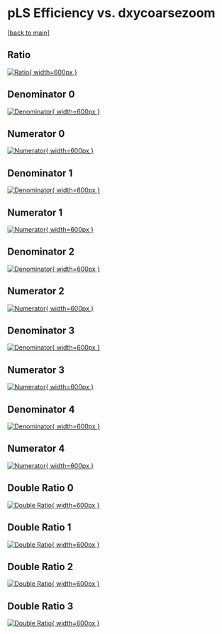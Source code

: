 # pLS Efficiency vs. dxycoarsezoom

[[back to main](./)]



## Ratio

[![Ratio](../mtv/var/pLS_xtr_0_1_eff_dxycoarsezoom.png){ width=600px }](../mtv/var/pLS_xtr_0_1_eff_dxycoarsezoom.pdf)

## Denominator 0

[![Denominator](../mtv/den/pLS_xtr_0_1_eff_dxycoarsezoom_den0.png){ width=600px }](../mtv/den/pLS_xtr_0_1_eff_dxycoarsezoom_den0.pdf)

## Numerator 0

[![Numerator](../mtv/num/pLS_xtr_0_1_eff_dxycoarsezoom_num0.png){ width=600px }](../mtv/num/pLS_xtr_0_1_eff_dxycoarsezoom_num0.pdf)

## Denominator 1

[![Denominator](../mtv/den/pLS_xtr_0_1_eff_dxycoarsezoom_den1.png){ width=600px }](../mtv/den/pLS_xtr_0_1_eff_dxycoarsezoom_den1.pdf)

## Numerator 1

[![Numerator](../mtv/num/pLS_xtr_0_1_eff_dxycoarsezoom_num1.png){ width=600px }](../mtv/num/pLS_xtr_0_1_eff_dxycoarsezoom_num1.pdf)

## Denominator 2

[![Denominator](../mtv/den/pLS_xtr_0_1_eff_dxycoarsezoom_den2.png){ width=600px }](../mtv/den/pLS_xtr_0_1_eff_dxycoarsezoom_den2.pdf)

## Numerator 2

[![Numerator](../mtv/num/pLS_xtr_0_1_eff_dxycoarsezoom_num2.png){ width=600px }](../mtv/num/pLS_xtr_0_1_eff_dxycoarsezoom_num2.pdf)

## Denominator 3

[![Denominator](../mtv/den/pLS_xtr_0_1_eff_dxycoarsezoom_den3.png){ width=600px }](../mtv/den/pLS_xtr_0_1_eff_dxycoarsezoom_den3.pdf)

## Numerator 3

[![Numerator](../mtv/num/pLS_xtr_0_1_eff_dxycoarsezoom_num3.png){ width=600px }](../mtv/num/pLS_xtr_0_1_eff_dxycoarsezoom_num3.pdf)

## Denominator 4

[![Denominator](../mtv/den/pLS_xtr_0_1_eff_dxycoarsezoom_den4.png){ width=600px }](../mtv/den/pLS_xtr_0_1_eff_dxycoarsezoom_den4.pdf)

## Numerator 4

[![Numerator](../mtv/num/pLS_xtr_0_1_eff_dxycoarsezoom_num4.png){ width=600px }](../mtv/num/pLS_xtr_0_1_eff_dxycoarsezoom_num4.pdf)

## Double Ratio 0

[![Double Ratio](../mtv/ratio/pLS_xtr_0_1_eff_dxycoarsezoom_ratio0.png){ width=600px }](../mtv/ratio/pLS_xtr_0_1_eff_dxycoarsezoom_ratio0.pdf)

## Double Ratio 1

[![Double Ratio](../mtv/ratio/pLS_xtr_0_1_eff_dxycoarsezoom_ratio1.png){ width=600px }](../mtv/ratio/pLS_xtr_0_1_eff_dxycoarsezoom_ratio1.pdf)

## Double Ratio 2

[![Double Ratio](../mtv/ratio/pLS_xtr_0_1_eff_dxycoarsezoom_ratio2.png){ width=600px }](../mtv/ratio/pLS_xtr_0_1_eff_dxycoarsezoom_ratio2.pdf)

## Double Ratio 3

[![Double Ratio](../mtv/ratio/pLS_xtr_0_1_eff_dxycoarsezoom_ratio3.png){ width=600px }](../mtv/ratio/pLS_xtr_0_1_eff_dxycoarsezoom_ratio3.pdf)

